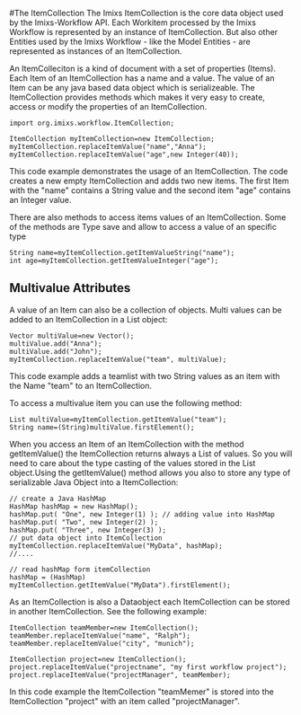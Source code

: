 #The ItemCollection
The Imixs ItemCollection is the core data object used by the Imixs-Workflow API.  Each Workitem processed by the Imixs Workflow is represented by an instance of ItemCollection.  But also other Entities used by the Imixs Workflow - like the Model Entities - are represented as instances of an ItemCollection.

An ItemColleciton is a kind of document with a set of properties (Items).  Each Item of an ItemCollection has a name and a value.   The value of an Item can be any java based data object which is serializeable.  The ItemCollection provides methods which makes it very easy to create, access or modify   the properties of an ItemCollection.  

    import org.imixs.workflow.ItemCollection;
     
    ItemCollection myItemCollection=new ItemCollection;
    myItemCollection.replaceItemValue("name","Anna");
    myItemCollection.replaceItemValue("age",new Integer(40));

This code example demonstrates the usage of an ItemCollection. The code creates a new empty ItemCollection and adds two new items.   The first Item with the "name" contains a String value and the second item "age" contains an Integer value.
  
There are also methods to access items values of an ItemCollection. Some of the  methods are Type save and allow to access a value of an specific type
  
    String name=myItemCollection.getItemValueString("name");
    int age=myItemCollection.getItemValueInteger("age");
  

## Multivalue Attributes
A value of an Item can also be a collection of objects. Multi values can be added to an ItemCollection in a List object:

    Vector multiValue=new Vector();
    multiValue.add("Anna");
    multiValue.add("John");
    myItemCollection.replaceItemValue("team", multiValue);

  
This code example adds a teamlist with two String values as an item with the Name "team" to an ItemCollection.  
  
To access a multivalue item you can use the following method:
  
    List multiValue=myItemCollection.getItemValue("team");
    String name=(String)multiValue.firstElement();

When you access an Item of an ItemCollection with the method getItemValue()  the ItemCollection returns always a List of values. So you will need to care about the type casting of the values stored in the List object.Using the getItemValue() method allows you also to store any type of serializable Java Object into a ItemCollection:
  
    // create a Java HashMap
    HashMap hashMap = new HashMap();
    hashMap.put( "One", new Integer(1) ); // adding value into HashMap
    hashMap.put( "Two", new Integer(2) );
    hashMap.put( "Three", new Integer(3) );
    // put data object into ItemCollection
    myItemCollection.replaceItemValue("MyData", hashMap);
    //....
   
    // read hashMap form itemCollection
    hashMap = (HashMap) myItemCollection.getItemValue("MyData").firstElement();
  
As an ItemCollection is also a Dataobject each ItemCollection can be stored in another ItemCollection. See the following example:
  
    ItemCollection teamMember=new ItemCollection();
    teamMember.replaceItemValue("name", "Ralph");
    teamMember.replaceItemValue("city", "munich");
    
    ItemCollection project=new ItemCollection();
    project.replaceItemValue("projectname", "my first workflow project");
    project.replaceItemValue("projectManager", teamMember);
		
In this code example the ItemCollection "teamMemer" is stored into the ItemCollection "project" with an item called "projectManager".
   
  
  